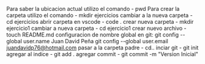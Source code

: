 Para saber la ubicacion actual utilizo el comando - pwd
Para crear la carpeta utilizo el comando - mkdir ejercicios
cambiar a la nueva carpeta - cd ejercicios
abrir carpeta en vscode - code .
crear nueva carpeta - mkdir ejercicio1
cambiar a nueva carpeta - cd ejercicio1
crear nuevo archivo - touch README.md
configuracion de nombre global en git:
        git config --global user.name Juan David Peña
        git config --global user.email juandavidp76@hotmail.com
pasar a la carpeta padre - cd..
inciar git - git init
agregar al indice - git add .
agregar commit - git commit -m "Version Inicial"
